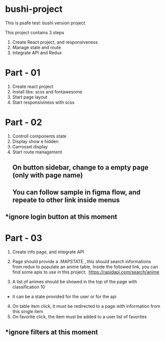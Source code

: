 # bushi-project
This is psafe test: bushi version project.


This project contains 3 steps

1. Create React project, and responsiveness
2. Manage state and route
3. Integrate API and Redux


# Part - 01

 1. Create react project
 2. Install libs: scss and fontawesome
 3. Start page layout
 4. Start responsiviness with scss

# Part - 02

 1. Controll components state
 2. Display show e hidden
 3. Carrossel display
 4. Start route management 
    ## On button sidebar, change to a empty page (only with page name)
    ## You can follow sample in figma flow, and repeate to other link inside menus  

## *ignore login button at this moment ##


# Part - 03

1. Create info page, and integrate API
2. Page should provide a .MAPSTATE , this should search informations from redux to populate an anime table, Inside the followed link, you can find some apis to use in this project:   https://rapidapi.com/search/anime

3. A list of animes should be showed in the top of the page with classification 10
 * it can be a state provided  for the user or for the api
4. On table item click, it must be redirected to a page with information from this single item
5. On favorite click, the item must be added to a user list of favorites


## *ignore filters at this moment ##

